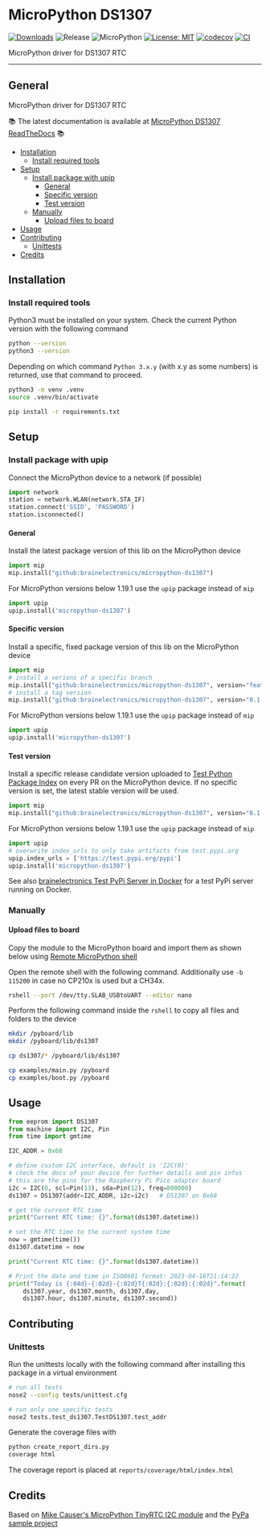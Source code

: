 # MicroPython DS1307

[![Downloads](https://pepy.tech/badge/micropython-ds1307)](https://pepy.tech/project/micropython-ds1307)
![Release](https://img.shields.io/github/v/release/brainelectronics/micropython-ds1307?include_prereleases&color=success)
![MicroPython](https://img.shields.io/badge/micropython-Ok-green.svg)
[![License: MIT](https://img.shields.io/badge/License-MIT-yellow.svg)](https://opensource.org/licenses/MIT)
[![codecov](https://codecov.io/github/brainelectronics/micropython-ds1307/branch/main/graph/badge.svg)](https://app.codecov.io/github/brainelectronics/micropython-ds1307)
[![CI](https://github.com/brainelectronics/micropython-ds1307/actions/workflows/release.yml/badge.svg)](https://github.com/brainelectronics/micropython-ds1307/actions/workflows/release.yml)

MicroPython driver for DS1307 RTC

---------------

## General

MicroPython driver for DS1307 RTC

📚 The latest documentation is available at
[MicroPython DS1307 ReadTheDocs][ref-rtd-micropython-ds1307] 📚

<!-- MarkdownTOC -->

- [Installation](#installation)
	- [Install required tools](#install-required-tools)
- [Setup](#setup)
	- [Install package with upip](#install-package-with-upip)
		- [General](#general)
		- [Specific version](#specific-version)
		- [Test version](#test-version)
	- [Manually](#manually)
		- [Upload files to board](#upload-files-to-board)
- [Usage](#usage)
- [Contributing](#contributing)
	- [Unittests](#unittests)
- [Credits](#credits)

<!-- /MarkdownTOC -->

## Installation

### Install required tools

Python3 must be installed on your system. Check the current Python version
with the following command

```bash
python --version
python3 --version
```

Depending on which command `Python 3.x.y` (with x.y as some numbers) is
returned, use that command to proceed.

```bash
python3 -m venv .venv
source .venv/bin/activate

pip install -r requirements.txt
```

## Setup

### Install package with upip

Connect the MicroPython device to a network (if possible)

```python
import network
station = network.WLAN(network.STA_IF)
station.connect('SSID', 'PASSWORD')
station.isconnected()
```

#### General

Install the latest package version of this lib on the MicroPython device

```python
import mip
mip.install("github:brainelectronics/micropython-ds1307")
```

For MicroPython versions below 1.19.1 use the `upip` package instead of `mip`

```python
import upip
upip.install('micropython-ds1307')
```

#### Specific version

Install a specific, fixed package version of this lib on the MicroPython device

```python
import mip
# install a verions of a specific branch
mip.install("github:brainelectronics/micropython-ds1307", version="feature/initial-implementation")
# install a tag version
mip.install("github:brainelectronics/micropython-ds1307", version="0.1.0")
```

For MicroPython versions below 1.19.1 use the `upip` package instead of `mip`

```python
import upip
upip.install('micropython-ds1307')
```

#### Test version

Install a specific release candidate version uploaded to
[Test Python Package Index](https://test.pypi.org/) on every PR on the
MicroPython device. If no specific version is set, the latest stable version
will be used.

```python
import mip
mip.install("github:brainelectronics/micropython-ds1307", version="0.1.0-rc1.dev1")
```

For MicroPython versions below 1.19.1 use the `upip` package instead of `mip`

```python
import upip
# overwrite index_urls to only take artifacts from test.pypi.org
upip.index_urls = ['https://test.pypi.org/pypi']
upip.install('micropython-ds1307')
```

See also [brainelectronics Test PyPi Server in Docker][ref-brainelectronics-test-pypiserver]
for a test PyPi server running on Docker.

### Manually

#### Upload files to board

Copy the module to the MicroPython board and import them as shown below
using [Remote MicroPython shell][ref-remote-upy-shell]

Open the remote shell with the following command. Additionally use `-b 115200`
in case no CP210x is used but a CH34x.

```bash
rshell --port /dev/tty.SLAB_USBtoUART --editor nano
```

Perform the following command inside the `rshell` to copy all files and
folders to the device

```bash
mkdir /pyboard/lib
mkdir /pyboard/lib/ds1307

cp ds1307/* /pyboard/lib/ds1307

cp examples/main.py /pyboard
cp examples/boot.py /pyboard
```

## Usage

```python
from eeprom import DS1307
from machine import I2C, Pin
from time import gmtime

I2C_ADDR = 0x68

# define custom I2C interface, default is 'I2C(0)'
# check the docs of your device for further details and pin infos
# this are the pins for the Raspberry Pi Pico adapter board
i2c = I2C(0, scl=Pin(13), sda=Pin(12), freq=800000)
ds1307 = DS1307(addr=I2C_ADDR, i2c=i2c)   # DS1307 on 0x68

# get the current RTC time
print("Current RTC time: {}".format(ds1307.datetime))

# set the RTC time to the current system time
now = gmtime(time())
ds1307.datetime = now

print("Current RTC time: {}".format(ds1307.datetime))

# Print the date and time in ISO8601 format: 2023-04-18T21:14:22
print("Today is {:04d}-{:02d}-{:02d}T{:02d}:{:02d}:{:02d}".format(
    ds1307.year, ds1307.month, ds1307.day,
    ds1307.hour, ds1307.minute, ds1307.second))
```

## Contributing

### Unittests

Run the unittests locally with the following command after installing this
package in a virtual environment

```bash
# run all tests
nose2 --config tests/unittest.cfg

# run only one specific tests
nose2 tests.test_ds1307.TestDS1307.test_addr
```

Generate the coverage files with

```bash
python create_report_dirs.py
coverage html
```

The coverage report is placed at `reports/coverage/html/index.html`

## Credits

Based on
[Mike Causer's MicroPython TinyRTC I2C module][ref-micropython-tinyrtc-i2c]
and the [PyPa sample project][ref-pypa-sample]

<!-- Links -->
[ref-rtd-micropython-ds1307]: https://micropython-ds1307.readthedocs.io/en/latest/
[ref-remote-upy-shell]: https://github.com/dhylands/rshell
[ref-brainelectronics-test-pypiserver]: https://github.com/brainelectronics/test-pypiserver
[ref-micropython-tinyrtc-i2c]: https://github.com/mcauser/micropython-tinyrtc-i2c
[ref-pypa-sample]: https://github.com/pypa/sampleproject
[ref-test-pypi]: https://test.pypi.org/
[ref-pypi]: https://pypi.org/
